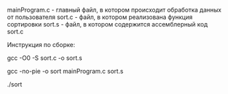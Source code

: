 mainProgram.c - главный файл, в котором происходит обработка данных от пользователя
sort.c - файл, в котором реализована функция сортировки
sort.s - файл, в котором содержится ассемблерный код sort.c

Инструкция по сборке:


gcc -O0 -S sort.c -o sort.s

gcc -no-pie -o sort mainProgram.c sort.s
 
./sort
